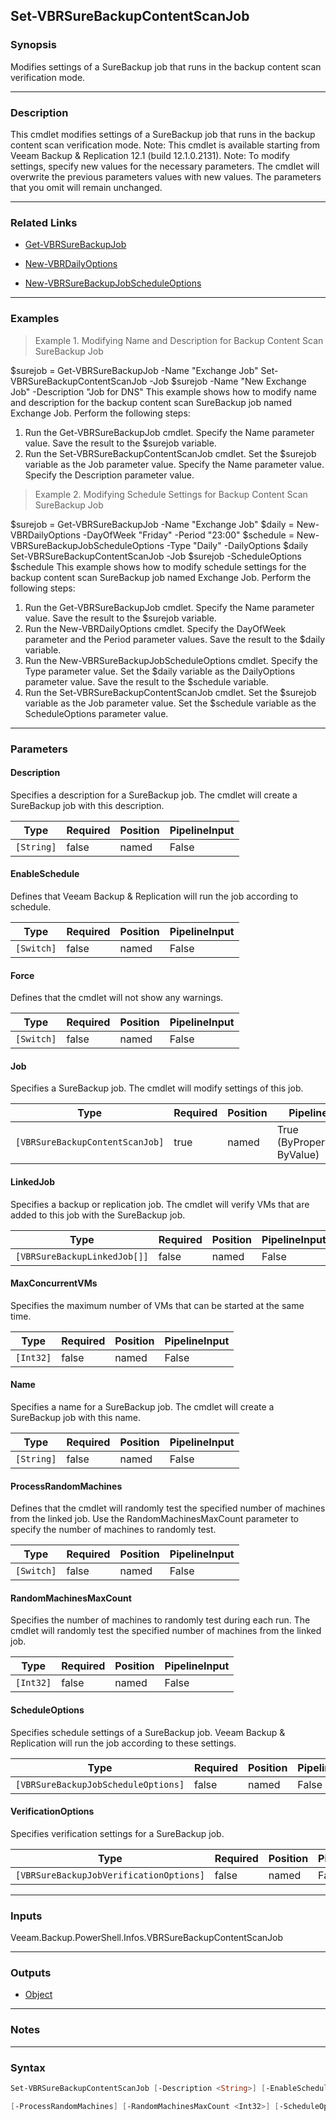 Set-VBRSureBackupContentScanJob
-------------------------------

### Synopsis
Modifies settings of a SureBackup job that runs in the backup content scan verification mode.

---

### Description

This cmdlet modifies settings of a SureBackup job that runs in the backup content scan verification mode.
Note: This cmdlet is available starting from Veeam Backup & Replication 12.1 (build 12.1.0.2131).
Note: To modify settings, specify new values for the necessary parameters. The cmdlet will overwrite the previous parameters values with new values. The parameters that you omit will remain unchanged.

---

### Related Links
* [Get-VBRSureBackupJob](Get-VBRSureBackupJob)

* [New-VBRDailyOptions](New-VBRDailyOptions)

* [New-VBRSureBackupJobScheduleOptions](New-VBRSureBackupJobScheduleOptions)

---

### Examples
> Example 1. Modifying Name and Description for Backup Content Scan SureBackup Job

$surejob = Get-VBRSureBackupJob -Name "Exchange Job"
Set-VBRSureBackupContentScanJob -Job $surejob -Name "New Exchange Job" -Description "Job for DNS"
This example shows how to modify name and description for the backup content scan SureBackup job named Exchange Job.
Perform the following steps:
1. Run the Get-VBRSureBackupJob cmdlet. Specify the Name parameter value. Save the result to the $surejob variable.
2. Run the Set-VBRSureBackupContentScanJob cmdlet. Set the $surejob variable as the Job parameter value. Specify the Name parameter value. Specify the Description parameter value.
> Example 2. Modifying Schedule Settings for Backup Content Scan SureBackup Job

$surejob = Get-VBRSureBackupJob -Name "Exchange Job"
$daily = New-VBRDailyOptions -DayOfWeek "Friday" -Period "23:00"
$schedule = New-VBRSureBackupJobScheduleOptions -Type "Daily" -DailyOptions $daily
Set-VBRSureBackupContentScanJob -Job $surejob -ScheduleOptions $schedule
This example shows how to modify schedule settings for the backup content scan SureBackup job named Exchange Job.
Perform the following steps:
1. Run the Get-VBRSureBackupJob cmdlet. Specify the Name parameter value. Save the result to the $surejob variable.
2. Run the New-VBRDailyOptions cmdlet. Specify the DayOfWeek parameter and the Period parameter values. Save the result to the $daily variable.
3. Run the New-VBRSureBackupJobScheduleOptions cmdlet. Specify the Type parameter value. Set the $daily variable as the DailyOptions parameter value. Save the result to the $schedule variable.
4. Run the Set-VBRSureBackupContentScanJob cmdlet. Set the $surejob variable as the Job parameter value. Set the $schedule variable as the ScheduleOptions parameter value.

---

### Parameters
#### **Description**
Specifies a description for a SureBackup job. The cmdlet will create a SureBackup job with this description.

|Type      |Required|Position|PipelineInput|
|----------|--------|--------|-------------|
|`[String]`|false   |named   |False        |

#### **EnableSchedule**
Defines that Veeam Backup & Replication will run the job according to schedule.

|Type      |Required|Position|PipelineInput|
|----------|--------|--------|-------------|
|`[Switch]`|false   |named   |False        |

#### **Force**
Defines that the cmdlet will not show any warnings.

|Type      |Required|Position|PipelineInput|
|----------|--------|--------|-------------|
|`[Switch]`|false   |named   |False        |

#### **Job**
Specifies a SureBackup job. The cmdlet will modify settings of this job.

|Type                           |Required|Position|PipelineInput                 |
|-------------------------------|--------|--------|------------------------------|
|`[VBRSureBackupContentScanJob]`|true    |named   |True (ByPropertyName, ByValue)|

#### **LinkedJob**
Specifies a backup or replication job. The cmdlet will verify VMs that are added to this job with the SureBackup job.

|Type                        |Required|Position|PipelineInput|
|----------------------------|--------|--------|-------------|
|`[VBRSureBackupLinkedJob[]]`|false   |named   |False        |

#### **MaxConcurrentVMs**
Specifies the maximum number of VMs that can be started at the same time.

|Type     |Required|Position|PipelineInput|
|---------|--------|--------|-------------|
|`[Int32]`|false   |named   |False        |

#### **Name**
Specifies a name for a SureBackup job. The cmdlet will create a SureBackup job with this name.

|Type      |Required|Position|PipelineInput|
|----------|--------|--------|-------------|
|`[String]`|false   |named   |False        |

#### **ProcessRandomMachines**
Defines that the cmdlet will randomly test the specified number of machines from the linked job.
Use the RandomMachinesMaxCount parameter to specify the number of machines to randomly test.

|Type      |Required|Position|PipelineInput|
|----------|--------|--------|-------------|
|`[Switch]`|false   |named   |False        |

#### **RandomMachinesMaxCount**
Specifies the number of machines to randomly test during each run. The cmdlet will randomly test the specified number of machines from the linked job.

|Type     |Required|Position|PipelineInput|
|---------|--------|--------|-------------|
|`[Int32]`|false   |named   |False        |

#### **ScheduleOptions**
Specifies schedule settings of a SureBackup job. Veeam Backup & Replication will run the job according to these settings.

|Type                               |Required|Position|PipelineInput|
|-----------------------------------|--------|--------|-------------|
|`[VBRSureBackupJobScheduleOptions]`|false   |named   |False        |

#### **VerificationOptions**
Specifies verification settings for a SureBackup job.

|Type                                   |Required|Position|PipelineInput|
|---------------------------------------|--------|--------|-------------|
|`[VBRSureBackupJobVerificationOptions]`|false   |named   |False        |

---

### Inputs
Veeam.Backup.PowerShell.Infos.VBRSureBackupContentScanJob

---

### Outputs
* [Object](https://learn.microsoft.com/en-us/dotnet/api/System.Object)

---

### Notes

---

### Syntax
```PowerShell
Set-VBRSureBackupContentScanJob [-Description <String>] [-EnableSchedule] [-Force] -Job <VBRSureBackupContentScanJob> [-LinkedJob <VBRSureBackupLinkedJob[]>] [-MaxConcurrentVMs <Int32>] [-Name <String>] 
```
```PowerShell
[-ProcessRandomMachines] [-RandomMachinesMaxCount <Int32>] [-ScheduleOptions <VBRSureBackupJobScheduleOptions>] [-VerificationOptions <VBRSureBackupJobVerificationOptions>] [<CommonParameters>]
```
